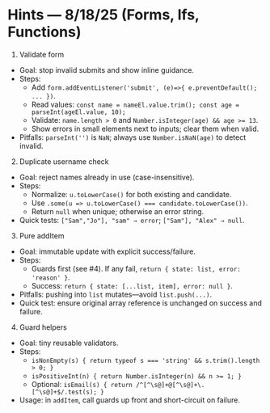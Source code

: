 # Hints — 8/18/25 (Forms, Ifs, Functions)

1. Validate form

- Goal: stop invalid submits and show inline guidance.
- Steps:
  - Add `form.addEventListener('submit', (e)=>{ e.preventDefault(); ... })`.
  - Read values: `const name = nameEl.value.trim(); const age = parseInt(ageEl.value, 10);`
  - Validate: `name.length > 0` and `Number.isInteger(age) && age >= 13`.
  - Show errors in small elements next to inputs; clear them when valid.
- Pitfalls: `parseInt('')` is `NaN`; always use `Number.isNaN(age)` to detect invalid.

2. Duplicate username check

- Goal: reject names already in use (case-insensitive).
- Steps:
  - Normalize: `u.toLowerCase()` for both existing and candidate.
  - Use `.some(u => u.toLowerCase() === candidate.toLowerCase())`.
  - Return `null` when unique; otherwise an error string.
- Quick tests: `["Sam","Jo"], "sam" → error`; `["Sam"], "Alex" → null`.

3. Pure addItem

- Goal: immutable update with explicit success/failure.
- Steps:
  - Guards first (see #4). If any fail, `return { state: list, error: 'reason' }`.
  - Success: `return { state: [...list, item], error: null }`.
- Pitfalls: pushing into `list` mutates—avoid `list.push(...)`.
- Quick test: ensure original array reference is unchanged on success and failure.

4. Guard helpers

- Goal: tiny reusable validators.
- Steps:
  - `isNonEmpty(s) { return typeof s === 'string' && s.trim().length > 0; }`
  - `isPositiveInt(n) { return Number.isInteger(n) && n >= 1; }`
  - Optional: `isEmail(s) { return /^[^\s@]+@[^\s@]+\.[^\s@]+$/.test(s); }`
- Usage: in `addItem`, call guards up front and short-circuit on failure.
